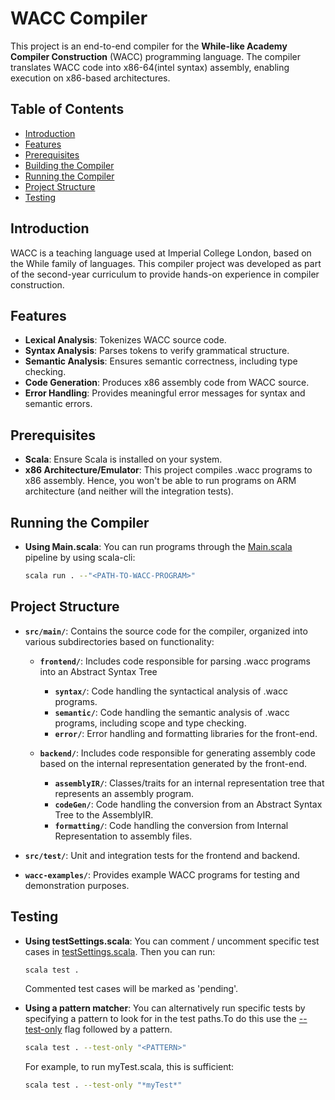 # WACC Compiler

This project is an end-to-end compiler for the **While-like Academy Compiler Construction** (WACC) programming language. The compiler translates WACC code into x86-64(intel syntax) assembly, enabling execution on x86-based architectures.

## Table of Contents

- [Introduction](#introduction)
- [Features](#features)
- [Prerequisites](#prerequisites)
- [Building the Compiler](#building-the-compiler)
- [Running the Compiler](#running-the-compiler)
- [Project Structure](#project-structure)
- [Testing](#testing)

## Introduction

WACC is a teaching language used at Imperial College London, based on the While family of languages. This compiler project was developed as part of the second-year curriculum to provide hands-on experience in compiler construction.

## Features

- **Lexical Analysis**: Tokenizes WACC source code.
- **Syntax Analysis**: Parses tokens to verify grammatical structure.
- **Semantic Analysis**: Ensures semantic correctness, including type checking.
- **Code Generation**: Produces x86 assembly code from WACC source.
- **Error Handling**: Provides meaningful error messages for syntax and semantic errors.

## Prerequisites

- **Scala**: Ensure Scala is installed on your system.
- **x86 Architecture/Emulator**: This project compiles .wacc programs to x86 assembly. Hence, you won't be able to run programs on ARM architecture (and neither will the integration tests).

## Running the Compiler
- **Using Main.scala**: You can run programs through the [Main.scala](https://github.com/BnjmnCummings/WACC/blob/main/src/main/wacc/Main.scala) pipeline by using scala-cli:
    ```bash
    scala run . --"<PATH-TO-WACC-PROGRAM>"
    ```
## Project Structure
- **`src/main/`**: Contains the source code for the compiler, organized into various subdirectories based on functionality:

    - **`frontend/`**: Includes code responsible for parsing .wacc programs into an Abstract Syntax Tree
        - **`syntax/`**: Code handling the syntactical analysis of .wacc programs.
        - **`semantic/`**: Code handling the semantic analysis of .wacc programs, including scope and type checking.
        - **`error/`**: Error handling and formatting libraries for the front-end.

    - **`backend/`**: Includes code responsible for generating assembly code based on the internal representation generated by the front-end.
        - **`assemblyIR/`**: Classes/traits for an internal representation tree that represents an assembly program.
        - **`codeGen/`**: Code handling the conversion from an Abstract Syntax Tree to the AssemblyIR.
        - **`formatting/`**: Code handling the conversion from Internal Representation to assembly files.

- **`src/test/`**: Unit and integration tests for the frontend and backend.

- **`wacc-examples/`**: Provides example WACC programs for testing and demonstration purposes.


## Testing
- **Using testSettings.scala**: You can comment / uncomment specific test cases in [testSettings.scala](https://github.com/BnjmnCummings/WACC/blob/main/src/test/wacc/testUtils/testSettings.scala). Then you can run:
    ```bash
    scala test .
    ```
    Commented test cases will be marked as 'pending'.

- **Using a pattern matcher**: You can alternatively run specific tests by specifying a pattern to look for in the test paths.To do this use the [--test-only](https://scala-cli.virtuslab.org/docs/commands/test/#filter-test-suite) flag followed by a pattern.
    ```bash
    scala test . --test-only "<PATTERN>"
    ```
    For example, to run myTest.scala, this is sufficient:
    ```bash
    scala test . --test-only "*myTest*"
    ```
